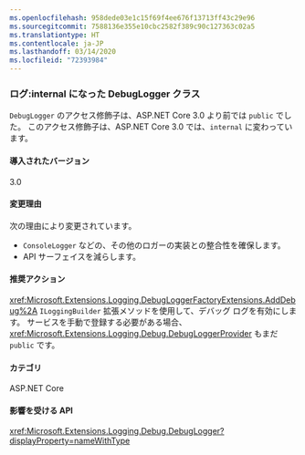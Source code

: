 ```yaml
---
ms.openlocfilehash: 958dede03e1c15f69f4ee676f13713ff43c29e96
ms.sourcegitcommit: 7588136e355e10cbc2582f389c90c127363c02a5
ms.translationtype: HT
ms.contentlocale: ja-JP
ms.lasthandoff: 03/14/2020
ms.locfileid: "72393984"
---
```

### <a name="logging-debuglogger-class-made-internal"></a>ログ:internal になった DebugLogger クラス

`DebugLogger` のアクセス修飾子は、ASP.NET Core 3.0 より前では `public` でした。 このアクセス修飾子は、ASP.NET Core 3.0 では、`internal` に変わっています。

#### <a name="version-introduced"></a>導入されたバージョン

3.0

#### <a name="reason-for-change"></a>変更理由

次の理由により変更されています。

* `ConsoleLogger` などの、その他のロガーの実装との整合性を確保します。
* API サーフェイスを減らします。

#### <a name="recommended-action"></a>推奨アクション

<xref:Microsoft.Extensions.Logging.DebugLoggerFactoryExtensions.AddDebug%2A> `ILoggingBuilder` 拡張メソッドを使用して、デバッグ ログを有効にします。 サービスを手動で登録する必要がある場合、<xref:Microsoft.Extensions.Logging.Debug.DebugLoggerProvider> もまだ `public` です。

#### <a name="category"></a>カテゴリ

ASP.NET Core

#### <a name="affected-apis"></a>影響を受ける API

<xref:Microsoft.Extensions.Logging.Debug.DebugLogger?displayProperty=nameWithType>

<!--

#### Affected APIs

`T:Microsoft.Extensions.Logging.Debug.DebugLogger`

-->
